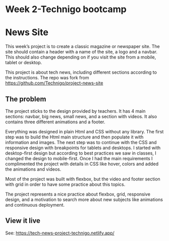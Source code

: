 # Week 2-Technigo bootcamp

# News Site
This week’s project is to create a classic magazine or newspaper site. The site should contain a header with a name of the site, a logo and a navbar. This should also change depending on if you visit the site from a mobile, tablet or desktop.

This project is about tech news, including different sections according to the instructions. The repo was fork from https://github.com/Technigo/project-news-site 

## The problem
The project sticks to the design provided by teachers. It has 4 main sections: navbar, big news, small news, and a section with videos. It also contains three different animations and a footer. 

Everything was designed in plain Html and CSS without any library. The first step was to build the Html main structure and then populate it with information and images. The next step was to continue with the CSS  and responsive design with breakpoints for tablets and desktops. I started with desktop-first design but according to best practices we saw in classes, I changed the design to mobile-first. Once I had the main requirements I complimented the project with details in CSS like hover, colors and added the animations and videos. 

Most of the project was built with flexbox, but the video and footer section with grid in order to have some practice about this topics. 

The project represents a nice practice about flexbox, grid, responsive design, and a motivation to search more about new subjects like animations and continuous deployment. 

## View it live
See:  https://tech-news-project-technigo.netlify.app/

